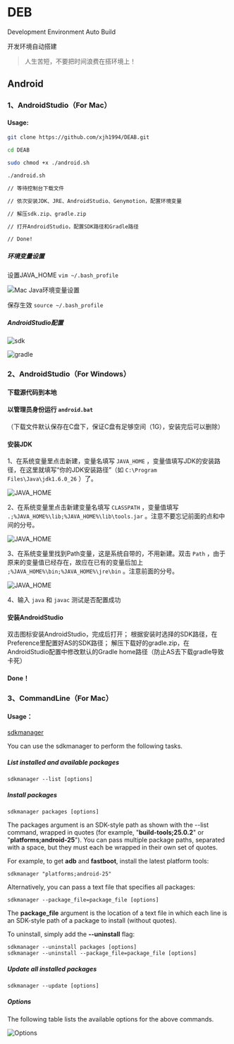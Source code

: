 # DEB
Development Environment Auto Build

开发环境自动搭建

> 人生苦短，不要把时间浪费在搭环境上！

## Android

### 1、AndroidStudio（For Mac）

#### Usage:

```  bash
git clone https://github.com/xjh1994/DEAB.git

cd DEAB

sudo chmod +x ./android.sh

./android.sh

// 等待控制台下载文件

// 依次安装JDK、JRE、AndroidStudio、Genymotion，配置环境变量

// 解压sdk.zip、gradle.zip

// 打开AndroidStudio，配置SDK路径和Gradle路径

// Done!

```

##### 环境变量设置

设置JAVA_HOME `vim ~/.bash_profile`

![Mac Java环境变量设置](images/env_mac.jpg)

保存生效 `source ~/.bash_profile`

##### AndroidStudio配置

![sdk](images/sdk.jpeg)

![gradle](images/gradle.jpeg)

### 2、AndroidStudio（For Windows）

#### 下载源代码到本地

#### **以管理员身份**运行 `android.bat`

（下载文件默认保存在C盘下，保证C盘有足够空间（1G），安装完后可以删除）

#### 安装JDK

1、在系统变量里点击新建，变量名填写 `JAVA_HOME` ，变量值填写JDK的安装路径，在这里就填写“你的JDK安装路径”（如 `C:\Program Files\Java\jdk1.6.0_26` ）了。

![JAVA_HOME](images/env_windows1.jpg)

2、在系统变量里点击新建变量名填写 `CLASSPATH` ，变量值填写 `.;%JAVA_HOME%\lib;%JAVA_HOME%\lib\tools.jar` 。注意不要忘记前面的点和中间的分号。

![JAVA_HOME](images/env_windows2.jpg)

3、在系统变量里找到Path变量，这是系统自带的，不用新建。双击 `Path` ，由于原来的变量值已经存在，故应在已有的变量后加上 `;%JAVA_HOME%\bin;%JAVA_HOME%\jre\bin` 。注意前面的分号。

![JAVA_HOME](images/env_windows3.jpg)

4、输入 `java` 和 `javac` 测试是否配置成功

#### 安装AndroidStudio

双击图标安装AndroidStudio，完成后打开；
根据安装时选择的SDK路径，在Preference里配置好AS的SDK路径；
解压下载好的gradle.zip，在AndroidStudio配置中修改默认的Gradle home路径（防止AS去下载gradle导致卡死）

#### Done！

### 3、CommandLine（For Mac）

#### Usage：
[sdkmanager](https://developer.android.google.cn/studio/command-line/sdkmanager.html)

You can use the sdkmanager to perform the following tasks.

##### List installed and available packages
`sdkmanager --list [options]`

##### Install packages
`sdkmanager packages [options]`

The packages argument is an SDK-style path as shown with the --list command, wrapped in quotes (for example, "**build-tools;25.0.2**" or "**platforms;android-25**"). You can pass multiple package paths, separated with a space, but they must each be wrapped in their own set of quotes.

For example, to get **adb** and **fastboot**, install the latest platform tools:

`sdkmanager "platforms;android-25"`

Alternatively, you can pass a text file that specifies all packages:

`sdkmanager --package_file=package_file [options]`

The **package_file** argument is the location of a text file in which each line is an SDK-style path of a package to install (without quotes).

To uninstall, simply add the **--uninstall** flag:

```
sdkmanager --uninstall packages [options]
sdkmanager --uninstall --package_file=package_file [options]
```

##### Update all installed packages
`sdkmanager --update [options]`

##### Options

The following table lists the available options for the above commands.

![Options](images/Options.jpeg)